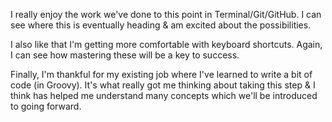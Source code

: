 I really enjoy the work we've done to this point in Terminal/Git/GitHub. I can see where this is eventually heading & am excited about the possibilities.

I also like that I'm getting more comfortable with keyboard shortcuts. Again, I can see how mastering these will be a key to success.

Finally, I'm thankful for my existing job where I've learned to write a bit of code (in Groovy). It's what really got me thinking about taking this step & I think has helped me understand many concepts which we'll be introduced to going forward. 
